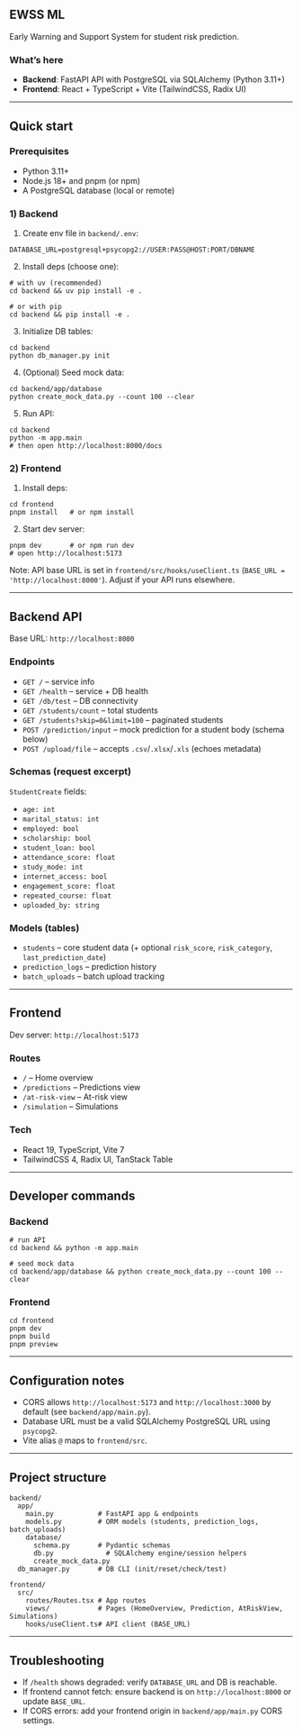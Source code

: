 ## EWSS ML

Early Warning and Support System for student risk prediction.

### What’s here

- **Backend**: FastAPI API with PostgreSQL via SQLAlchemy (Python 3.11+)
- **Frontend**: React + TypeScript + Vite (TailwindCSS, Radix UI)

---

## Quick start

### Prerequisites

- Python 3.11+
- Node.js 18+ and pnpm (or npm)
- A PostgreSQL database (local or remote)

### 1) Backend

1. Create env file in `backend/.env`:

```
DATABASE_URL=postgresql+psycopg2://USER:PASS@HOST:PORT/DBNAME
```

2. Install deps (choose one):

```
# with uv (recommended)
cd backend && uv pip install -e .

# or with pip
cd backend && pip install -e .
```

3. Initialize DB tables:

```
cd backend
python db_manager.py init
```

4. (Optional) Seed mock data:

```
cd backend/app/database
python create_mock_data.py --count 100 --clear
```

5. Run API:

```
cd backend
python -m app.main
# then open http://localhost:8000/docs
```

### 2) Frontend

1. Install deps:

```
cd frontend
pnpm install   # or npm install
```

2. Start dev server:

```
pnpm dev       # or npm run dev
# open http://localhost:5173
```

Note: API base URL is set in `frontend/src/hooks/useClient.ts` (`BASE_URL = 'http://localhost:8000'`). Adjust if your API runs elsewhere.

---

## Backend API

Base URL: `http://localhost:8000`

### Endpoints

- `GET /` – service info
- `GET /health` – service + DB health
- `GET /db/test` – DB connectivity
- `GET /students/count` – total students
- `GET /students?skip=0&limit=100` – paginated students
- `POST /prediction/input` – mock prediction for a student body (schema below)
- `POST /upload/file` – accepts `.csv`/`.xlsx`/`.xls` (echoes metadata)

### Schemas (request excerpt)

`StudentCreate` fields:

- `age: int`
- `marital_status: int`
- `employed: bool`
- `scholarship: bool`
- `student_loan: bool`
- `attendance_score: float`
- `study_mode: int`
- `internet_access: bool`
- `engagement_score: float`
- `repeated_course: float`
- `uploaded_by: string`

### Models (tables)

- `students` – core student data (+ optional `risk_score`, `risk_category`, `last_prediction_date`)
- `prediction_logs` – prediction history
- `batch_uploads` – batch upload tracking

---

## Frontend

Dev server: `http://localhost:5173`

### Routes

- `/` – Home overview
- `/predictions` – Predictions view
- `/at-risk-view` – At-risk view
- `/simulation` – Simulations

### Tech

- React 19, TypeScript, Vite 7
- TailwindCSS 4, Radix UI, TanStack Table

---

## Developer commands

### Backend

```
# run API
cd backend && python -m app.main

# seed mock data
cd backend/app/database && python create_mock_data.py --count 100 --clear
```

### Frontend

```
cd frontend
pnpm dev
pnpm build
pnpm preview
```

---

## Configuration notes

- CORS allows `http://localhost:5173` and `http://localhost:3000` by default (see `backend/app/main.py`).
- Database URL must be a valid SQLAlchemy PostgreSQL URL using `psycopg2`.
- Vite alias `@` maps to `frontend/src`.

---

## Project structure

```
backend/
  app/
    main.py           # FastAPI app & endpoints
    models.py         # ORM models (students, prediction_logs, batch_uploads)
    database/
      schema.py       # Pydantic schemas
      db.py             # SQLAlchemy engine/session helpers
      create_mock_data.py
  db_manager.py       # DB CLI (init/reset/check/test)

frontend/
  src/
    routes/Routes.tsx # App routes
    views/            # Pages (HomeOverview, Prediction, AtRiskView, Simulations)
    hooks/useClient.ts# API client (BASE_URL)
```

---

## Troubleshooting

- If `/health` shows degraded: verify `DATABASE_URL` and DB is reachable.
- If frontend cannot fetch: ensure backend is on `http://localhost:8000` or update `BASE_URL`.
- If CORS errors: add your frontend origin in `backend/app/main.py` CORS settings.
